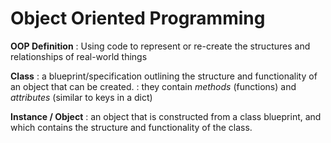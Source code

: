# Object Oriented Programming

**OOP Definition**
: Using code to represent or re-create the structures and relationships of real-world things

**Class**
: a blueprint/specification outlining the structure and functionality of an object that can be created.
: they contain *methods* (functions) and *attributes* (similar to keys in a dict)

**Instance / Object**
: an object that is constructed from a class blueprint, and which contains the structure and functionality of the class.